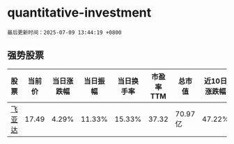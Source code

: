 # quantitative-investment

`最后更新时间：2025-07-09 13:44:19 +0800`

## 强势股票

|股票|当前价|当日涨跌幅|当日振幅|当日换手率|市盈率TTM|总市值|近10日涨跌幅|
|----|----|----|----|----|----|----|----|
|[飞亚达](https://xueqiu.com/S/SZ000026)|17.49|4.29%|11.33%|15.33%|37.32|70.97亿|47.22%|
